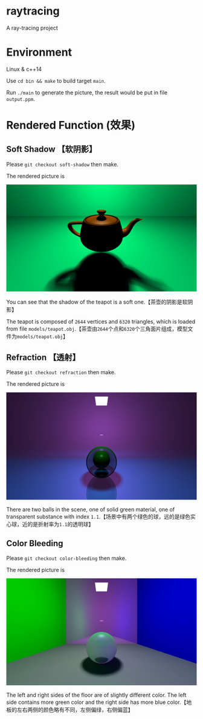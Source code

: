 # raytracing
A ray-tracing project

# Environment

Linux & c++14

Use `cd bin && make` to build target `main`.

Run `./main` to generate the picture, the result would be put in file `output.ppm`.

# Rendered Function (效果)

## Soft Shadow 【软阴影】

Please `git checkout soft-shadow` then make.

The rendered picture is

![Soft Shadow](images/soft-shadow.png)

You can see that the shadow of the teapot is a soft one.【茶壶的阴影是软阴影】

The teapot is composed of `2644` vertices and `6320` triangles, which is loaded from file `models/teapot.obj`.【茶壶由`2644`个点和`6320`个三角面片组成，模型文件为`models/teapot.obj`】

## Refraction 【透射】

Please `git checkout refraction` then make.

The rendered picture is

![Soft Shadow](images/refraction.png)

There are two balls in the scene, one of solid green material, one of transparent substance with index `1.1`.【场景中有两个绿色的球，远的是绿色实心球，近的是折射率为`1.1`的透明球】

## Color Bleeding

Please `git checkout color-bleeding` then make.

The rendered picture is

![Soft Shadow](images/color-bleeding.png)

The left and right sides of the floor are of slightly different color. The left side contains more green color and the right side has more blue color.【地板的左右两侧的颜色略有不同，左侧偏绿，右侧偏蓝】


